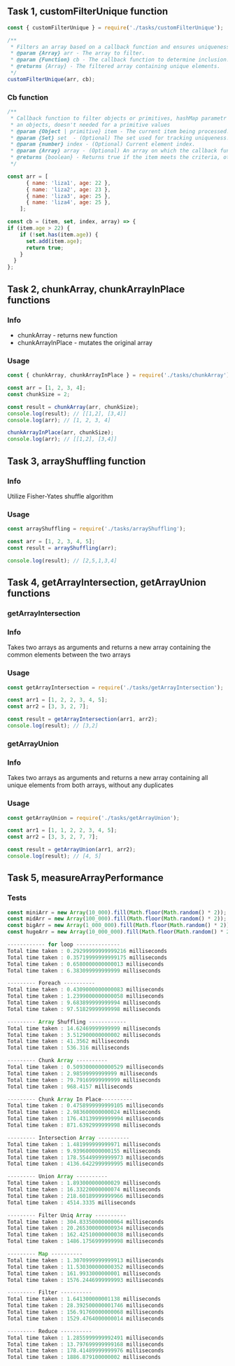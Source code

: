 ## Task 1, customFilterUnique function

```JavaScript
const { customFilterUnique } = require('./tasks/customFilterUnique');
```

```javascript
/**
 * Filters an array based on a callback function and ensures uniqueness.
 * @param {Array} arr - The array to filter.
 * @param {Function} cb - The callback function to determine inclusion.
 * @returns {Array} - The filtered array containing unique elements.
 */
customFilterUnique(arr, cb);
```

### Cb function

```JavaScript
/**
 * Callback function to filter objects or primitives, hashMap parametr is used to truck uniqueness for
 * an objects, doesn't needed for a primitive values
 * @param {Object | primitive} item - The current item being processed.
 * @param {Set} set  - (Optional) The set used for tracking uniqueness.
 * @param {number} index - (Optional) Current element index.
 * @param {Array} array - (Optional) An array on which the callback function elements is called.
 * @returns {boolean} - Returns true if the item meets the criteria, otherwise returns false.
 */

const arr = [
      { name: 'liza1', age: 22 },
      { name: 'liza2', age: 23 },
      { name: 'liza3', age: 25 },
      { name: 'liza4', age: 25 },
    ];

const cb = (item, set, index, array) => {
if (item.age > 22) {
    if (!set.has(item.age)) {
      set.add(item.age);
      return true;
    }
  }
};
```

## Task 2, chunkArray, chunkArrayInPlace functions

### Info

- chunkArray - returns new function
- chunkArrayInPlace - mutates the original array

### Usage

```JavaScript
const { chunkArray, chunkArrayInPlace } = require('./tasks/chunkArray');

const arr = [1, 2, 3, 4];
const chunkSize = 2;

const result = chunkArray(arr, chunkSize);
console.log(result); // [[1,2], [3,4]]
console.log(arr); // [1, 2, 3, 4]

chunkArrayInPlace(arr, chunkSize);
console.log(arr); // [[1,2], [3,4]]
```

## Task 3, arrayShuffling function

### Info

Utilize Fisher-Yates shuffle algorithm

### Usage

```JavaScript
const arrayShuffling = require('./tasks/arrayShuffling');

const arr = [1, 2, 3, 4, 5];
const result = arrayShuffling(arr);

console.log(result); // [2,5,1,3,4]
```

## Task 4, getArrayIntersection, getArrayUnion functions

### getArrayIntersection

### Info

Takes two arrays as arguments and returns a new array containing the common elements between the two arrays

### Usage

```JavaScript
const getArrayIntersection = require('./tasks/getArrayIntersection');

const arr1 = [1, 2, 2, 3, 4, 5];
const arr2 = [3, 3, 2, 7];

const result = getArrayIntersection(arr1, arr2);
console.log(result); // [3,2]
```

### getArrayUnion

### Info

Takes two arrays as arguments and returns a new array containing all unique elements from both arrays, without any duplicates

### Usage

```JavaScript
const getArrayUnion = require('./tasks/getArrayUnion');

const arr1 = [1, 1, 2, 2, 3, 4, 5];
const arr2 = [3, 3, 2, 7, 7];

const result = getArrayUnion(arr1, arr2);
console.log(result); // [4, 5]
```

## Task 5, measureArrayPerformance

### Tests

```JavaScript
const miniArr = new Array(10_000).fill(Math.floor(Math.random() * 2));
const midArr = new Array(100_000).fill(Math.floor(Math.random() * 2));
const bigArr = new Array(1_000_000).fill(Math.floor(Math.random() * 2));
const hugeArr = new Array(10_000_000).fill(Math.floor(Math.random() * 2));

------------ for loop --------------
Total time taken : 0.29299999999999216 milliseconds
Total time taken : 0.35719999999999175 milliseconds
Total time taken : 0.6580000000000013 milliseconds
Total time taken : 6.383099999999999 milliseconds

--------- Foreach ----------
Total time taken : 0.4309000000000083 milliseconds
Total time taken : 1.2399000000000058 milliseconds
Total time taken : 9.683899999999994 milliseconds
Total time taken : 97.51829999999998 milliseconds

--------- Array Shuffling ------------
Total time taken : 14.62469999999999 milliseconds
Total time taken : 3.512900000000002 milliseconds
Total time taken : 41.3562 milliseconds
Total time taken : 536.316 milliseconds

--------- Chunk Array ----------
Total time taken : 0.5093000000000529 milliseconds
Total time taken : 2.98599999999999 milliseconds
Total time taken : 79.79169999999999 milliseconds
Total time taken : 968.4157 milliseconds

--------- Chunk Array In Place----------
Total time taken : 0.4758999999999105 milliseconds
Total time taken : 2.983600000000024 milliseconds
Total time taken : 176.43139999999994 milliseconds
Total time taken : 871.6392999999998 milliseconds

--------- Intersection Array ----------
Total time taken : 1.481999999999971 milliseconds
Total time taken : 9.939600000000155 milliseconds
Total time taken : 178.55449999999973 milliseconds
Total time taken : 4136.6422999999995 milliseconds

--------- Union Array ----------
Total time taken : 1.893000000000029 milliseconds
Total time taken : 16.33220000000074 milliseconds
Total time taken : 218.60189999999966 milliseconds
Total time taken : 4514.3335 milliseconds

--------- Filter Uniq Array ----------
Total time taken : 304.83350000000064 milliseconds
Total time taken : 20.265300000000934 milliseconds
Total time taken : 162.42510000000038 milliseconds
Total time taken : 1486.1756999999998 milliseconds

--------- Map ----------
Total time taken : 1.3070999999999913 milliseconds
Total time taken : 11.530300000000352 milliseconds
Total time taken : 161.9933000000001 milliseconds
Total time taken : 1576.2446999999993 milliseconds

--------- Filter ----------
Total time taken : 1.641300000001138 milliseconds
Total time taken : 28.392500000001746 milliseconds
Total time taken : 156.91760000000068 milliseconds
Total time taken : 1529.4764000000014 milliseconds

--------- Reduce ----------
Total time taken : 1.2855999999992491 milliseconds
Total time taken : 13.797699999999168 milliseconds
Total time taken : 178.41489999999976 milliseconds
Total time taken : 1886.879100000002 milliseconds
```
